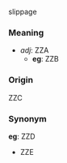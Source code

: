 slippage
### Meaning
+ _adj_: ZZA
    + __eg__: ZZB

### Origin

ZZC

### Synonym

__eg__: ZZD

+ ZZE


